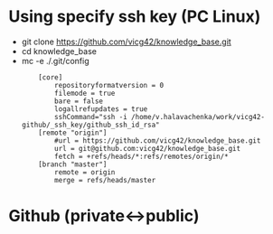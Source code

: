 # Using specify ssh key (PC Linux)
* git clone https://github.com/vicg42/knowledge_base.git
* cd knowledge_base
* mc -e ./.git/config
    ```
        [core]
            repositoryformatversion = 0
            filemode = true
            bare = false
            logallrefupdates = true
            sshCommand="ssh -i /home/v.halavachenka/work/vicg42-github/_ssh_key/github_ssh_id_rsa"
        [remote "origin"]
            #url = https://github.com/vicg42/knowledge_base.git
            url = git@github.com:vicg42/knowledge_base.git
            fetch = +refs/heads/*:refs/remotes/origin/*
        [branch "master"]
            remote = origin
            merge = refs/heads/master
    ```

# Github (private<->public)
